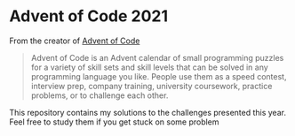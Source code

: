 # Advent of Code 2021

From the creator of [Advent of Code](https://adventofcode.com)

> Advent of Code is an Advent calendar of small programming puzzles for a variety of skill sets and skill levels that can be solved in any programming language you like. People use them as a speed contest, interview prep, company training, university coursework, practice problems, or to challenge each other.

This repository contains my solutions to the challenges presented this year. Feel free to study them if you get stuck on some problem
